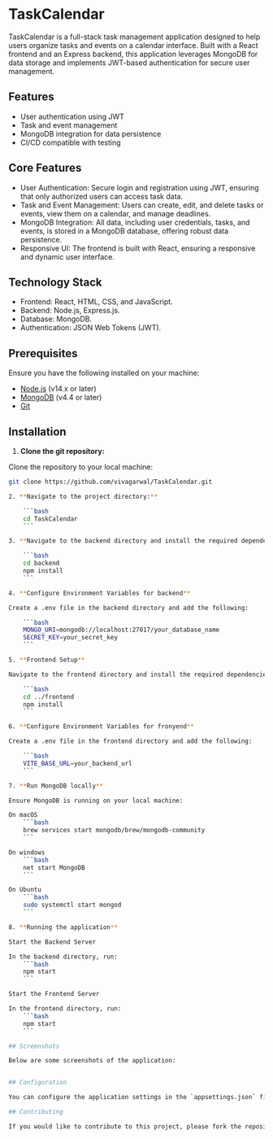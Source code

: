 # TaskCalendar

TaskCalendar is a full-stack task management application designed to help users organize tasks and events on a calendar interface. Built with a React frontend and an Express backend, this application leverages MongoDB for data storage and implements JWT-based authentication for secure user management.

## Features

- User authentication using JWT
- Task and event management
- MongoDB integration for data persistence
- CI/CD compatible with testing

## Core Features

- User Authentication: Secure login and registration using JWT, ensuring that only authorized users can access task data.
- Task and Event Management: Users can create, edit, and delete tasks or events, view them on a calendar, and manage deadlines.
- MongoDB Integration: All data, including user credentials, tasks, and events, is stored in a MongoDB database, offering robust data persistence.
- Responsive UI: The frontend is built with React, ensuring a responsive and dynamic user interface.

## Technology Stack

- Frontend: React, HTML, CSS, and JavaScript.
- Backend: Node.js, Express.js.
- Database: MongoDB.
- Authentication: JSON Web Tokens (JWT).

## Prerequisites

Ensure you have the following installed on your machine:

- [Node.js](https://nodejs.org/) (v14.x or later)
- [MongoDB](https://www.mongodb.com/) (v4.4 or later)
- [Git](https://git-scm.com/)

## Installation

1. **Clone the git repository:**

Clone the repository to your local machine:

```bash
git clone https://github.com/vivagarwal/TaskCalendar.git

2. **Navigate to the project directory:**

    ```bash
    cd TaskCalendar
    ```

3. **Navigate to the backend directory and install the required dependencies:**

    ```bash
    cd backend
    npm install
    ```

4. **Configure Environment Variables for backend**

Create a .env file in the backend directory and add the following:

    ```bash
    MONGO_URI=mongodb://localhost:27017/your_database_name 
    SECRET_KEY=your_secret_key
    ```

5. **Frontend Setup**

Navigate to the frontend directory and install the required dependencies:

    ```bash
    cd ../frontend
    npm install
    ```

6. **Configure Environment Variables for fronyend**

Create a .env file in the frontend directory and add the following:

    ```bash
    VITE_BASE_URL=your_backend_url
    ```

7. **Run MongoDB locally**

Ensure MongoDB is running on your local machine:

On macOS
    ```bash
    brew services start mongodb/brew/mongodb-community
    ```

On windows
    ```bash
    net start MongoDB
    ```

On Ubuntu
    ```bash
    sudo systemctl start mongod
    ```

8. **Running the application**

Start the Backend Server

In the backend directory, run:
    ```bash
    npm start
    ```

Start the Frontend Server

In the frontend directory, run:
    ```bash
    npm start
    ```

## Screenshots

Below are some screenshots of the application:


## Configuration

You can configure the application settings in the `appsettings.json` file located in the root directory. Make sure to set up any necessary database connections or other settings as required.

## Contributing

If you would like to contribute to this project, please fork the repository and create a pull request with your changes. Make sure to follow the coding conventions and add appropriate tests for your changes.

